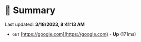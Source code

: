 # 📖 Summary
Last updated: **3/18/2023, 8:41:13 AM**

- `GET` [https://google.com](https://google.com) - **Up** (171ms)

